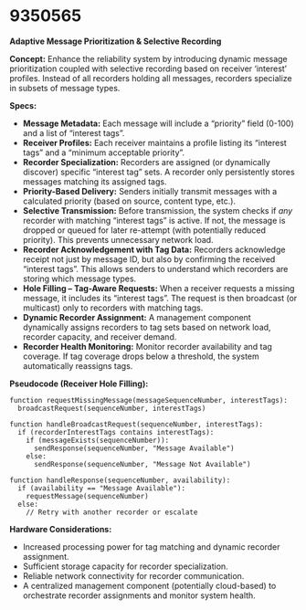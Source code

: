 # 9350565

**Adaptive Message Prioritization & Selective Recording**

**Concept:** Enhance the reliability system by introducing dynamic message prioritization coupled with selective recording based on receiver ‘interest’ profiles. Instead of all recorders holding all messages, recorders specialize in subsets of message types.

**Specs:**

*   **Message Metadata:** Each message will include a “priority” field (0-100) and a list of “interest tags”.
*   **Receiver Profiles:** Each receiver maintains a profile listing its “interest tags” and a “minimum acceptable priority”.
*   **Recorder Specialization:** Recorders are assigned (or dynamically discover) specific “interest tag” sets. A recorder only persistently stores messages matching its assigned tags.
*   **Priority-Based Delivery:** Senders initially transmit messages with a calculated priority (based on source, content type, etc.).
*   **Selective Transmission:** Before transmission, the system checks if *any* recorder with matching “interest tags” is active. If not, the message is dropped or queued for later re-attempt (with potentially reduced priority). This prevents unnecessary network load.
*   **Recorder Acknowledgement with Tag Data:**  Recorders acknowledge receipt not just by message ID, but also by confirming the received “interest tags”. This allows senders to understand which recorders are storing which message types.
*   **Hole Filling – Tag-Aware Requests:** When a receiver requests a missing message, it includes its “interest tags”. The request is then broadcast (or multicast) only to recorders with matching tags.
*   **Dynamic Recorder Assignment:**  A management component dynamically assigns recorders to tag sets based on network load, recorder capacity, and receiver demand.
*   **Recorder Health Monitoring:** Monitor recorder availability and tag coverage. If tag coverage drops below a threshold, the system automatically reassigns tags.

**Pseudocode (Receiver Hole Filling):**

```
function requestMissingMessage(messageSequenceNumber, interestTags):
  broadcastRequest(sequenceNumber, interestTags)

function handleBroadcastRequest(sequenceNumber, interestTags):
  if (recorderInterestTags contains interestTags):
    if (messageExists(sequenceNumber)):
      sendResponse(sequenceNumber, "Message Available")
    else:
      sendResponse(sequenceNumber, "Message Not Available")

function handleResponse(sequenceNumber, availability):
  if (availability == "Message Available"):
    requestMessage(sequenceNumber)
  else:
    // Retry with another recorder or escalate
```

**Hardware Considerations:**

*   Increased processing power for tag matching and dynamic recorder assignment.
*   Sufficient storage capacity for recorder specialization.
*   Reliable network connectivity for recorder communication.
*   A centralized management component (potentially cloud-based) to orchestrate recorder assignments and monitor system health.